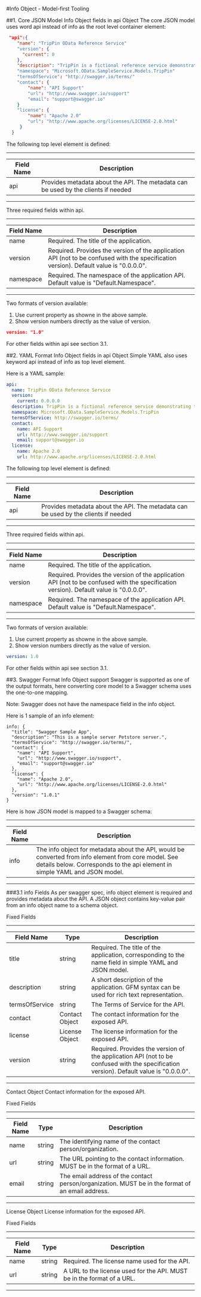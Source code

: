 #Info Object - Model-first Tooling

##1.	Core JSON Model Info Object fields in api Object
The core JSON model uses word api instead of info as the root level container element:

```JSON
 "api":{
    "name": "TripPin OData Reference Service"
    "version": {
      "current": 0
    },
    "description": "TripPin is a fictional reference service demonstrating the capabilities of OData v4."
    "namespace": "Microsoft.OData.SampleService.Models.TripPin"
    "termsOfService": "http://swagger.io/terms/"
    "contact": {
        "name": "API Support"
        "url": "http://www.swagger.io/support"
        "email": "support@swagger.io"
    }
    "license": {
        "name": "Apache 2.0"
        "url": "http://www.apache.org/licenses/LICENSE-2.0.html"
     }
  }
```

The following top level element is defined:

----------------------------
Field Name|	Description
-----------|----------------
api	| Provides metadata about the API. The metadata can be used by the clients if needed
------------------------------------------------------------

Three required fields within api.

----------------------------
Field Name|	Description
-----------|----------------
name	| Required. The title of the application.
version	| Required. Provides the version of the application API (not to be confused with the specification version). Default value is "0.0.0.0".
namespace | Required. The namespace of the application API. Default value is "Default.Namespace".
------------------------------------------------------------

Two formats of version available:

1. Use current property as showne in the above sample.
2. Show version numbers directly as the value of version.

```JSON
version: "1.0"
```

For other fields within api see section 3.1.

##2.	YAML Format Info Object fields in api Object
Simple YAML also uses keyword api instead of info as top level element.

Here is a YAML sample:

```YAML
api:
  name: TripPin OData Reference Service
  version:
    current: 0.0.0.0
  description: TripPin is a fictional reference service demonstrating the capabilities of OData v4.
  namespace: Microsoft.OData.SampleService.Models.TripPin
  termsOfService: http://swagger.io/terms/
  contact:
    name: API Support
    url: http://www.swagger.io/support
    email: support@swagger.io
  license:
    name: Apache 2.0
    url: http://www.apache.org/licenses/LICENSE-2.0.html
```

The following top level element is defined:

----------------------------
Field Name|	Description|
-----------|----------------
api	| Provides metadata about the API. The metadata can be used by the clients if needed
------------------------------------------------------------

Three required fields within api.

----------------------------
Field Name|	Description
-----------|----------------
name	| Required. The title of the application.
version	| Required. Provides the version of the application API (not to be confused with the specification version). Default value is "0.0.0.0".
namespace | Required. The namespace of the application API. Default value is "Default.Namespace".
------------------------------------------------------------

Two formats of version available:

1. Use current property as showne in the above sample.
2. Show version numbers directly as the value of version.

```YAML
version: 1.0
```

For other fields within api see section 3.1.

##3.	Swagger Format Info Object support
Swagger is supported as one of the output formats, here converting core model to a Swagger schema uses the one-to-one mapping. 

Note: Swagger does not have the namespace field in the info object.

Here is 1 sample of an info element:

```SWAGGER
info: {
  "title": "Swagger Sample App",
  "description": "This is a sample server Petstore server.",
  "termsOfService": "http://swagger.io/terms/",
  "contact": {
    "name": "API Support",
    "url": "http://www.swagger.io/support",
    "email": "support@swagger.io"
  },
  "license": {
    "name": "Apache 2.0",
    "url": "http://www.apache.org/licenses/LICENSE-2.0.html"
  },
  "version": "1.0.1"
}
```

Here is how JSON model is mapped to a Swagger schema:

----------------------------
Field Name|	Description|
-----------|----------------
info	| The info object for metadata about the API, would be converted from info element from core model. See details below. Corresponds to the api element in simple YAML and JSON model.
------------------------------------------------------------

###3.1	info Fields
As per swagger spec, info object element is required and provides metadata about the API. A JSON object contains key-value pair from an info object name to a schema object.

Fixed Fields

----------------------------
Field Name|	Type |Description
-----------|-----|-----------
title	|string|	Required. The title of the application, corresponding to the name field in simple YAML and JSON model.
description	|string|	A short description of the application. GFM syntax can be used for rich text representation.
termsOfService	|string|	The Terms of Service for the API.
contact	|Contact Object| The contact information for the exposed API.
license	|License Object| The license information for the exposed API.
version	|string|	Required. Provides the version of the application API (not to be confused with the specification version). Default value is "0.0.0.0".
----------------------------------------------------------------------------------------------------------------------------------------

Contact Object
Contact information for the exposed API.

Fixed Fields

----------------------------
Field Name|	Type |Description
-----------|-----|-----------
name	|string|	The identifying name of the contact person/organization.
url	|string|	The URL pointing to the contact information. MUST be in the format of a URL.
email	|string|	The email address of the contact person/organization. MUST be in the format of an email address.
--------------------------------------------------------------------------------------------------

License Object
License information for the exposed API.

Fixed Fields

----------------------------
Field Name|	Type |Description
-----------|-----|-----------
name	|string|	Required. The license name used for the API.
url	|string|	A URL to the license used for the API. MUST be in the format of a URL.
-------------------------------------------------------------------------------------
